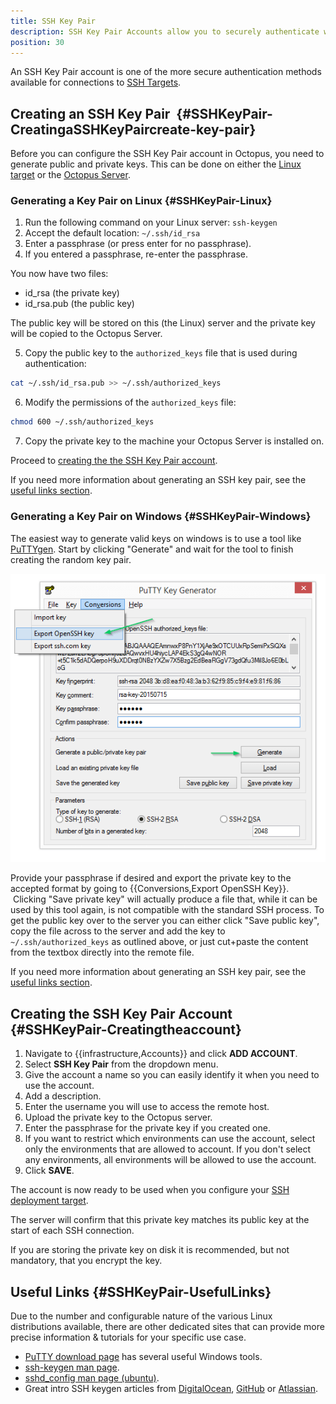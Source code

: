 ```yaml
---
title: SSH Key Pair
description: SSH Key Pair Accounts allow you to securely authenticate with SSH targets.
position: 30
---
```


An SSH Key Pair account is one of the more secure authentication methods available for connections to [SSH Targets](/docs/infrastructure/deployment-targets/ssh-targets/index.md).

## Creating an SSH Key Pair  {#SSHKeyPair-CreatingaSSHKeyPaircreate-key-pair}

Before you can configure the SSH Key Pair account in Octopus, you need to generate public and private keys. This can be done on either the [Linux target](#SSHKeyPair-Linux) or the [Octopus Server](#SSHKeyPair-Windows).

### Generating a Key Pair on Linux {#SSHKeyPair-Linux}

1. Run the following command on your Linux server: `ssh-keygen`
1. Accept the default location: `~/.ssh/id_rsa`
1. Enter a passphrase (or press enter for no passphrase).
1. If you entered a passphrase, re-enter the passphrase.

You now have two files:

- id_rsa (the private key)
- id_rsa.pub (the public key)

The public key will be stored on this (the Linux) server and the private key will be copied to the Octopus Server.

5. Copy the public key to the `authorized_keys` file that is used during authentication:

```bash
cat ~/.ssh/id_rsa.pub >> ~/.ssh/authorized_keys
```

6. Modify the permissions of the `authorized_keys` file:

```bash
chmod 600 ~/.ssh/authorized_keys
```

7. Copy the private key to the machine your Octopus Server is installed on.

Proceed to [creating the the SSH Key Pair account](#SSHKeyPair-Creatingtheaccount).

If you need more information about generating an SSH key pair, see the [useful links section](#SSHKeyPair-UsefulLinks).

### Generating a Key Pair on Windows {#SSHKeyPair-Windows}

The easiest way to generate valid keys on windows is to use a tool like[ PuTTYgen](http://www.chiark.greenend.org.uk/~sgtatham/putty/download.html). Start by clicking "Generate" and wait for the tool to finish creating the random key pair.

![](ssh-key-create-putty.png "width=400")

Provide your passphrase if desired and export the private key to the accepted format by going to {{Conversions,Export OpenSSH Key}}.  Clicking "Save private key" will actually produce a file that, while it can be used by this tool again, is not compatible with the standard SSH process. To get the public key over to the server you can either click "Save public key", copy the file across to the server and add the key to `~/.ssh/authorized_keys` as outlined above, or just cut+paste the content from the textbox directly into the remote file.

If you need more information about generating an SSH key pair, see the [useful links section](#SSHKeyPair-UsefulLinks).

## Creating the SSH Key Pair Account {#SSHKeyPair-Creatingtheaccount}

1. Navigate to {{infrastructure,Accounts}} and click **ADD ACCOUNT**.
1. Select **SSH Key Pair** from the dropdown menu.
1. Give the account a name so you can easily identify it when you need to use the account.
1. Add a description.
1. Enter the username you will use to access the remote host.
1. Upload the private key to the Octopus server.
1. Enter the passphrase for the private key if you created one.
1. If you want to restrict which environments can use the account, select only the environments that are allowed to account. If you don't select any environments, all environments will be allowed to use the account.
1. Click **SAVE**.

The account is now ready to be used when you configure your [SSH deployment target](/docs/infrastructure/deployment-targets/ssh-targets/index.md).

The server will confirm that this private key matches its public key at the start of each SSH connection.

If you are storing the private key on disk it is recommended, but not mandatory, that you encrypt the key.

## Useful Links {#SSHKeyPair-UsefulLinks}

Due to the number and configurable nature of the various Linux distributions available, there are other dedicated sites that can provide more precise information & tutorials for your specific use case.

- [PuTTY download page](http://www.chiark.greenend.org.uk/~sgtatham/putty/download.html) has several useful Windows tools.
- [ssh-keygen man page](https://linux.die.net/man/1/ssh-keygen).
- [sshd\_config man page (ubuntu)](http://manpages.ubuntu.com/manpages/zesty/en/man5/sshd_config.5.html).
- Great intro SSH keygen articles from [DigitalOcean](https://www.digitalocean.com/community/tutorials/how-to-set-up-ssh-keys--2), [GitHub](https://help.github.com/articles/connecting-to-github-with-ssh/) or [Atlassian](https://confluence.atlassian.com/display/STASH/Creating+SSH+keys).
